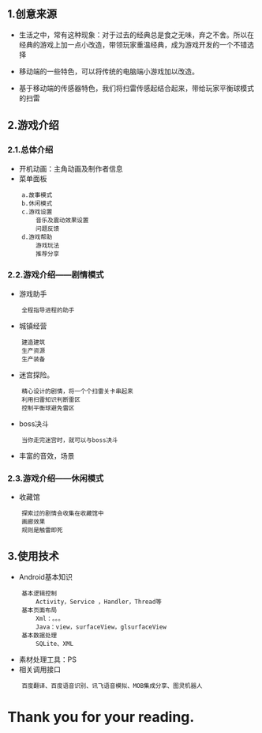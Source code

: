  
## 1.创意来源

- 生活之中，常有这种现象：对于过去的经典总是食之无味，弃之不舍。所以在经典的游戏上加一点小改造，带领玩家重温经典，成为游戏开发的一个不错选择

- 移动端的一些特色，可以将传统的电脑端小游戏加以改造。

- 基于移动端的传感器特色，我们将扫雷传感起结合起来，带给玩家平衡球模式的扫雷


## 2.游戏介绍
### 2.1.总体介绍
- 开机动画：主角动画及制作者信息
- 菜单面板
```
	a.故事模式
	b.休闲模式
	c.游戏设置
		音乐及震动效果设置
		问题反馈
	d.游戏帮助
		游戏玩法
		推荐分享
```
### 2.2.游戏介绍——剧情模式

- 游戏助手
```
	全程指导进程的助手
```
- 城镇经营
```
	建造建筑
	生产资源
	生产装备
```
- 迷宫探险。
```
	精心设计的剧情，将一个个扫雷关卡串起来
	利用扫雷知识判断雷区
	控制平衡球避免雷区
```
- boss决斗
```
	当你走完迷宫时，就可以与boss决斗
```
- 丰富的音效，场景


### 2.3.游戏介绍——休闲模式
	
- 收藏馆
```
	探索过的剧情会收集在收藏馆中
	画廊效果
	规则是触雷即死
```

## 3.使用技术
- Android基本知识
```
	基本逻辑控制
		Activity，Service ，Handler，Thread等
	基本页面布局
		Xml：。。。
		Java：view，surfaceView，glsurfaceView
	基本数据处理
		SQLite、XML
```
- 素材处理工具：PS
- 相关调用接口
```
	百度翻译、百度语音识别、讯飞语音模拟、MOB集成分享、图灵机器人
```
# Thank you for your reading.
